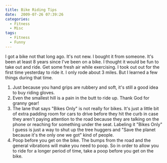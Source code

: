 ```yaml
---
title: Bike Riding Tips
date:  2009-07-26 07:39:26
categories:
  - Fitness
  - Misc
tags:
  - Fitness
  - Funny
---
```


I got a bike not that long ago. It's not new. I bought it from someone. It's been at least 8 years since I've been on a bike. I thought it would be fun to take out and ride. Get some fresh air while exercising. I took out out for the first time yesterday to ride it. I only rode about 3 miles. But I learned a few things during that time.

1.  Just because you hand grips are rubbery and soft, it's still a good idea to buy riding gloves.
2.  Even the smallest hill is a pain in the butt to ride up. Thank God for granny gear!
3.  The lane that says "Bikes Only" is not really for bikes. It's just a little bit of extra padding room for cars to drive before they hit the curb in case they aren't paying attention to the road because they are talking on the phone or reaching for something under the seat. Labeling it "Bikes Only" I guess is just a way to shut up the tree huggers and "Save the planet because it's the only one we got" kind of people.
4.  Poop before you get on the bike. The bumps from the road and the general vibrations will make you need to poop. So in order to allow you to ride for a longer period of time, take a poop before you get on the bike.
